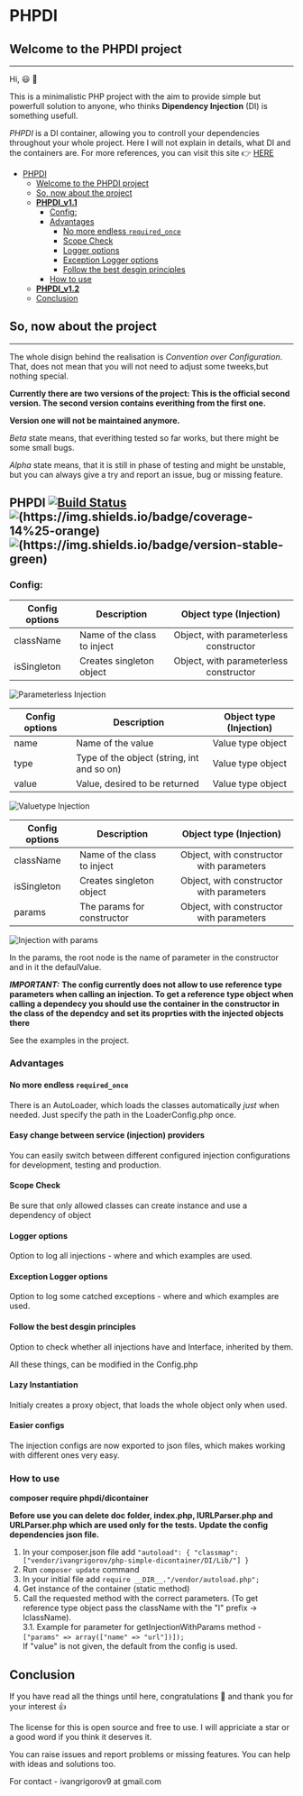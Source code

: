 # PHPDI

## Welcome to the PHPDI project
----------------------------------

Hi, :smiley: :wave: 

This is a minimalistic PHP project with the aim to provide simple but powerfull solution to anyone, who thinks **Dipendency Injection** (DI) is something usefull.  

*PHPDI* is a DI container, allowing you to controll your dependencies throughout your whole project. Here I will not explain in details, what DI and the containers are. For more references, you can visit this site :point_right: [HERE](hhttps://en.wikipedia.org/wiki/Dependency_injectionttps://www.google.com)

 - [PHPDI](#phpdi)
    - [Welcome to the PHPDI project](#welcome-to-the-phpdi-project)
    - [So, now about the project](#so-now-about-the-project)
    - [**PHPDI_v1.1**](#phpdiv11)
        - [Config:](#config)
        - [Advantages](#advantages)
            - [No more endless `required_once`](#no-more-endless-requiredonce)
            - [Scope Check](#scope-check)
            - [Logger options](#logger-options)
            - [Exception Logger options](#exception-logger-options)
            - [Follow the best desgin principles](#follow-the-best-desgin-principles)
        - [How to use](#how-to-use)
    - [**PHPDI_v1.2**](#phpdiv12)
    - [Conclusion](#conclusion)


## So, now about the project 
------------------------------

The whole disign behind the realisation is *Convention over Configuration*. That, does not mean that you will not need to adjust some tweeks,but nothing special. 

**Currently there are two versions of the project: This is the official second version. The second version contains everithing from the first one.** 

**Version one will not be maintained anymore.**

*Beta* state means, that everithing tested so far works, but there might be some small bugs. 

*Alpha* state means, that it is still in phase of testing and might be unstable, but you can always give a try and report an issue, bug or missing feature. 

## **PHPDI** [![Build Status](https://travis-ci.org/IvanGrigorov/PHPDI.svg?branch=master)](https://travis-ci.org/IvanGrigorov/PHPDI) ![(https://img.shields.io/badge/coverage-14%25-orange)](https://img.shields.io/badge/coverage-14%25-orange)  ![(https://img.shields.io/badge/version-stable-green)](https://img.shields.io/badge/version-stable-green)

### Config: 

| Config options | Description | Object type (Injection)  
| ------------- | ------------ |:-------------:| 
| className      | Name of the class to inject | Object, with parameterless constructor  | 
| isSingleton      | Creates singleton object | Object, with parameterless constructor      | 

![Parameterless Injection](./doc/parameterless.png "Parameterless Injection")


| Config options | Description | Object type (Injection)  
| ------------- | ------------ |:-------------:| 
| name      | Name of the value  | Value type object  | 
| type      | Type of the object (string, int and so on) | Value type object      | 
| value      | Value, desired to be returned  | Value type object    |

![Valuetype Injection](./doc/valuetype.png "Valuetype Injection")

| Config options | Description | Object type (Injection)  
| ------------- | ------------ |:-------------:| 
| className      | Name of the class to inject   |  Object, with  constructor with parameters  | 
| isSingleton      | Creates singleton object |  Object, with  constructor   with parameters    | 
| params | The params for constructor |   Object, with  constructor   with parameters   | 

![Injection with params](./doc/params.png "Injection with params")

In the params, the root node is the name of parameter in the constructor and in it the defaulValue. 

***IMPORTANT:*** **The config currently does not allow to use reference type parameters when calling an injection. To get a reference type object when calling a dependecy you should use the container in the constructor in the class of the dependcy and set its proprties with the injected objects there**

See the examples in the project. 

### Advantages 

#### No more endless `required_once`

There is an AutoLoader, which loads the classes automatically *just* when needed. Just specify the path in the LoaderConfig.php once.   

#### Easy change between service (injection) providers

You can easily switch between different configured injection configurations for development, testing and production.

#### Scope Check 

Be sure that only allowed classes can create instance and use a dependency of object 

#### Logger options 

Option to log all injections - where and which examples are used. 

#### Exception Logger options 

Option to log some catched exceptions - where and which examples are used. 


#### Follow the best desgin principles 

Option to check whether all injections have and Interface, inherited by them. 

All these things, can be modified in the Config.php

#### Lazy Instantiation

Initialy creates a proxy object, that loads the whole object only when used.

#### Easier configs

The injection configs are now exported to json files, which makes working with different ones very easy.

### How to use 

**composer require phpdi/dicontainer**

**Before use you can delete doc folder, index.php, IURLParser.php and URLParser.php which are used only for the tests.**
**Update the config dependencies json file.**

1. In your composer.json file add `"autoload": {
        "classmap": ["vendor/ivangrigorov/php-simple-dicontainer/DI/Lib/"]
    }`
2. Run `composer update` command
3. In your initial file add `require __DIR__."/vendor/autoload.php";
`     
3. Get instance of the container (static method) 
4. Call the requested method with the correct parameters. (To get reference type object pass the className with the "I" prefix -> IclassName).  
    3.1. Example for parameter for getInjectionWithParams method - `["params" => array(["name" => "url"])]);`  
    If "value" is not given, the default from the config is used. 

## Conclusion 

If you have read all the things until here, congratulations :clap: and thank you for your interest :thumbsup:

The license for this is open source and free to use. I will appriciate a star or a good word if you think it deserves it. 

You can raise issues and report problems or missing features. You can help with ideas and solutions too. 

For contact - ivangrigorov9 at gmail.com
